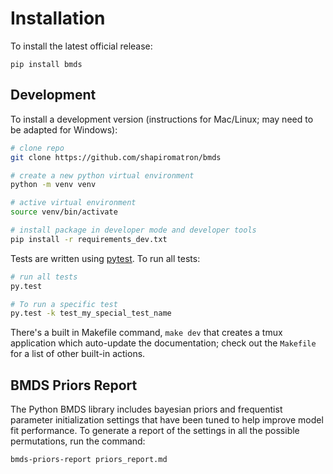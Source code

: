 # Installation

To install the latest official release:

```
pip install bmds
```

## Development

To install a development version (instructions for Mac/Linux; may need to be adapted for Windows):

```bash
# clone repo
git clone https://github.com/shapiromatron/bmds

# create a new python virtual environment
python -m venv venv

# active virtual environment
source venv/bin/activate

# install package in developer mode and developer tools
pip install -r requirements_dev.txt
```

Tests are written using [pytest](http://doc.pytest.org/en/latest/). To run all tests:

```bash
# run all tests
py.test

# To run a specific test
py.test -k test_my_special_test_name
```

There's a built in Makefile command, ``make dev`` that creates a tmux application which auto-update the documentation; check out the ``Makefile`` for a list of other built-in actions.

## BMDS Priors Report

The Python BMDS library includes bayesian priors and frequentist parameter initialization settings that have been tuned to help improve model fit performance. To generate a report of the settings in all the possible permutations, run the command:

```bash
bmds-priors-report priors_report.md
```
